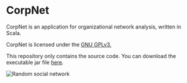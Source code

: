 CorpNet
=======

CorpNet is an application for organizational network analysis, written in Scala.

CorpNet is licensed under the [GNU GPLv3.](http://www.gnu.org/licenses/gpl-3.0.en.html)

This repository only contains the source code. You can download the executable jar file 
[here](https://github.com/mourednik/corpnet-jar).

![Random social network](http://i.imgur.com/A9aJsUq.png)
